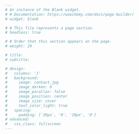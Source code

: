 ```yaml
---
# An instance of the Blank widget.
# # Documentation: https://wowchemy.com/docs/page-builder/
# widget: blank

# # This file represents a page section.
# headless: true

# # Order that this section appears on the page.
# weight: 20

# title:
# subtitle:

# design:
#   columns: '1'
#   background:
#     image: contact.jpg
#     image_darken: 0
#     image_parallax: false
#     image_position: center
#     image_size: cover
#     text_color_light: true
#   spacing:
#     padding: ['20px', '0', '20px', '0']
# advanced:
#   css_class: fullscreen
---
```

